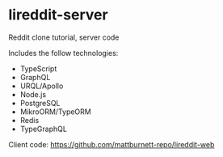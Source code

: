 # lireddit-server

Reddit clone tutorial, server code

Includes the follow technologies:

- TypeScript
- GraphQL
- URQL/Apollo
- Node.js
- PostgreSQL
- MikroORM/TypeORM
- Redis
- TypeGraphQL

Client code: https://github.com/mattburnett-repo/lireddit-web
